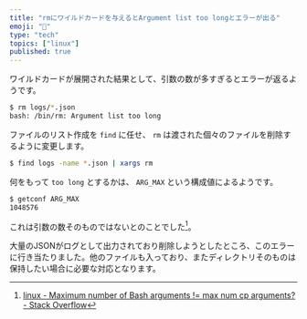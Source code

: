 ```yaml
---
title: "rmにワイルドカードを与えるとArgument list too longとエラーが出る"
emoji: "🦒"
type: "tech"
topics: ["linux"]
published: true
---
```


ワイルドカードが展開された結果として、引数の数が多すぎるとエラーが返るようです。

```bash
$ rm logs/*.json
bash: /bin/rm: Argument list too long
```

ファイルのリスト作成を `find` に任せ、 `rm` は渡された個々のファイルを削除するように変更します。

```bash
$ find logs -name *.json | xargs rm
```

何をもって `too long` とするかは、 `ARG_MAX` という構成値によるようです。

```bash
$ getconf ARG_MAX
1048576
```

これは引数の数そのものではないとのことでした[^1]。

大量のJSONがログとして出力されており削除しようとしたところ、このエラーに行き当たりました。他のファイルも入っており、またディレクトリそのものは保持したい場合に必要な対応となります。

[^1]: [linux - Maximum number of Bash arguments != max num cp arguments? - Stack Overflow](https://stackoverflow.com/questions/4185017/maximum-number-of-bash-arguments-max-num-cp-arguments/4185165#4185165)
